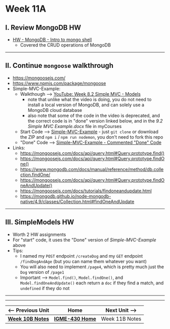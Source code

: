# Week 11A

## I. Review MongoDB HW
- [HW - MongoDB - Intro to mongo shell](https://github.com/tonethar/IGME-430-Spring-2020/blob/master/notes/mongo-shell-intro.md)
  - Covered the CRUD operations of MongoDB

---

## II. Continue `mongoose` walkthrough
- https://mongoosejs.com/
- https://www.npmjs.com/package/mongoose
- Simple-MVC-Example:
  - Walkthough --> [YouTube: Week 8.2 Simple MVC - Models](https://www.youtube.com/watch?v=2DgCCVpRRbM)
    - note that unlike what the video is doing, you do not need to install a local version of MongoDB, and can solely use a MongoDB cloud database
    - also note that some of the code in the video is deprecated, and the correct code is in "done" version linked below, and in the *9.2 Simple MVC Example.docx* file in myCourses
  - Start Code --> [Simple-MVC-Example](https://github.com/IGM-RichMedia-at-RIT/Simple-MVC-Example) - just `git clone` or download the ZIP and `npm i` / `npm run nodemon`, you don't need to fork this repo
  - "Done" Code --> [Simple-MVC-Example - Commented "Done" Code](https://github.com/IGM-RichMedia-at-RIT/simple-mvc-example-done)
- Links:
  - https://mongoosejs.com/docs/api/query.html#Query.prototype.find()
  - https://mongoosejs.com/docs/api/query.html#Query.prototype.findOne()
  - https://www.mongodb.com/docs/manual/reference/method/db.collection.findOne/
  - https://mongoosejs.com/docs/api/query.html#Query.prototype.findOneAndUpdate()
  - https://mongoosejs.com/docs/tutorials/findoneandupdate.html
  - https://mongodb.github.io/node-mongodb-native/4.9/classes/Collection.html#findOneAndUpdate
---

## III. SimpleModels HW
- Worth 2 HW assignments
- For "start" code, it uses the "Done" version of *Simple-MVC-Example* above
- Tips:
  - I named my `POST` endpoint `/createDog` and my `GET` endpoint `/findDogAndAge` (but you can name them whatever you want)
  - You will also need to implement `/page4`, which is pretty much just the `Dog` version of `/page1`
  - Important --> `Model.find()`, `Model.findOne()`, and `Model.findOneAndUpdate()` each return a `doc` if they find a match, and `undefined` if they do not

---
---

| <-- Previous Unit | Home | Next Unit -->
| --- | --- | --- 
|   [**Week 10B Notes**](10B.md)  |  [**IGME-430 Home**](../) | Week 11B Notes
